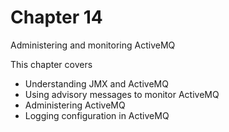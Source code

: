 # Chapter 14

Administering and monitoring ActiveMQ

This chapter covers

- Understanding JMX and ActiveMQ
- Using advisory messages to monitor ActiveMQ
- Administering ActiveMQ
- Logging configuration in ActiveMQ
